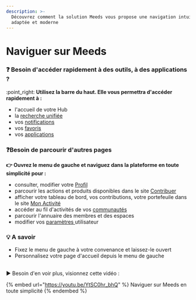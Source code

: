 ```yaml
---
description: >-
  Découvrez comment la solution Meeds vous propose une navigation intuitive,
  adaptée et moderne
---
```


# Naviguer sur Meeds

### :question: Besoin d'accéder rapidement à des outils, à des applications ?

:point\_right: **Utilisez la barre du haut. Elle vous permettra d'accéder rapidement à :**

* l'accueil de votre Hub
* la [recherche unifiée](rechercher-du-contenu.md)
* vos [notifications](gerer-ses-notifications.md)
* vos [favoris](creer-sa-liste-de-favoris.md)
* vos [applications](lister-ses-applications.md)

### :question:**Besoin de parcourir d'autres pages**&#x20;

**👉 Ouvrez le menu de gauche et naviguez dans la plateforme en toute simplicité pour :**

* consulter, modifier votre [Profil](../personnaliser-son-profil/mettre-a-jour-son-profil.md)
* parcourir les actions et produits disponibles dans le site [Contribuer](../participer-and-contribuer/decouvrir-les-actions-a-realiser.md)
* afficher votre tableau de bord, vos contributions, votre portefeuile dans le site [Mon Activité](../participer-and-contribuer/suivre-ses-realisations.md)
* accéder au fil d'activités de vos [communautés](../collaborer-dans-un-espace/)
* parcourir l'annuaire des membres et des espaces
* modifier vos [paramètres ](../personnaliser-son-profil/)utilisateur&#x20;

### 💡 A savoir

* Fixez le menu de gauche à votre convenance et laissez-le ouvert
* Personnalisez votre page d'accueil depuis le menu de gauche

\
▶ Besoin d'en voir plus, visionnez cette vidéo :

{% embed url="https://youtu.be/YtSC0hr_bhQ" %}
Naviguer sur Meeds en toute simplicité
{% endembed %}
